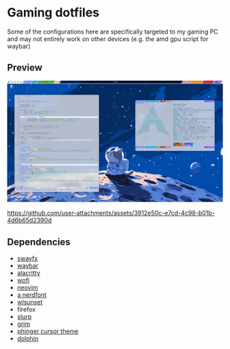 # Gaming dotfiles

Some of the configurations here are specifically targeted to my gaming PC and may not entirely work on other devices (e.g. the amd gpu script for waybar)

## Preview

![](assets/flashbang.png)

https://github.com/user-attachments/assets/3912e50c-e7cd-4c98-b01b-4d6b65d2390d

## Dependencies

- [swayfx](https://github.com/WillPower3309/swayfx)
- [waybar](https://github.com/Alexays/Waybar)
- [alacritty](https://github.com/alacritty/alacritty)
- [wofi](https://hg.sr.ht/~scoopta/wofi)
- [neovim](https://github.com/neovim/neovim)
- [a nerdfont](https://www.nerdfonts.com/)
- [wlsunset](https://man.archlinux.org/man/wlsunset.1.en)
- firefox
- [slurp](https://archlinux.org/packages/extra/x86_64/slurp/)
- [grim](https://archlinux.org/packages/extra/x86_64/grim/)
- [phinger cursor theme](https://github.com/phisch/phinger-cursors)
- [dolphin](https://wiki.archlinux.org/title/Dolphin)
